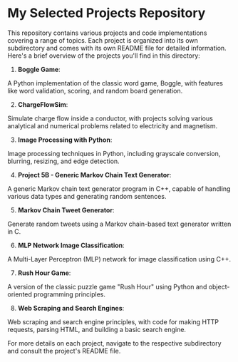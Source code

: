 # My Selected Projects Repository

This repository contains various projects and code implementations covering a range of topics. Each project is organized into its own subdirectory and comes with its own README file for detailed information. Here's a brief overview of the projects you'll find in this directory:

1. **Boggle Game**: 

A Python implementation of the classic word game, Boggle, with features like word validation, scoring, and random board generation.

2. **ChargeFlowSim**: 

Simulate charge flow inside a conductor, with projects solving various analytical and numerical problems related to electricity and magnetism.

3. **Image Processing with Python**: 

Image processing techniques in Python, including grayscale conversion, blurring, resizing, and edge detection.

4. **Project 5B - Generic Markov Chain Text Generator**:

 A generic Markov chain text generator program in C++, capable of handling various data types and generating random sentences.

5. **Markov Chain Tweet Generator**: 

Generate random tweets using a Markov chain-based text generator written in C.

6. **MLP Network Image Classification**: 

A Multi-Layer Perceptron (MLP) network for image classification using C++.

7. **Rush Hour Game**:

 A version of the classic puzzle game "Rush Hour" using Python and object-oriented programming principles.

8. **Web Scraping and Search Engines**: 

Web scraping and search engine principles, with code for making HTTP requests, parsing HTML, and building a basic search engine.

For more details on each project, navigate to the respective subdirectory and consult the project's README file.
